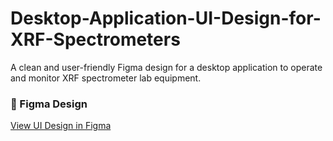 # Desktop-Application-UI-Design-for-XRF-Spectrometers
A clean and user-friendly Figma design for a desktop application to operate and monitor XRF spectrometer lab equipment.

### 🔗 Figma Design  
[View UI Design in Figma](https://www.figma.com/design/pYp1V5Gk26LN5VStDM363V/XRF-spectrometers?node-id=0-1&t=PQjDfFMhiI58L5oE-1)
